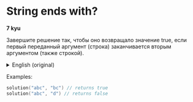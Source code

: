 # String ends with?
**7 kyu**  

Завершите решение так, чтобы оно возвращало значение true, если первый переданный аргумент (строка) заканчивается вторым аргументом (также строкой).

<details>
<summary>English (original)</summary>
Complete the solution so that it returns true if the first argument(string) passed in ends with the 2nd argument (also a string).
</details>  

Examples:
``` go
solution("abc", "bc") // returns true
solution("abc", "d") // returns false
```